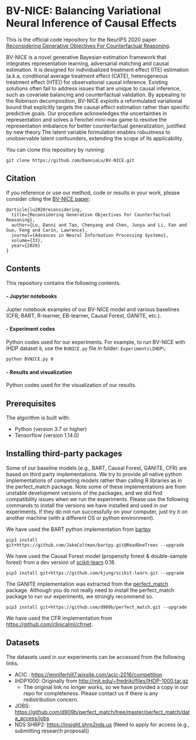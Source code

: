 # BV-NICE: Balancing Variational Neural Inference of Causal Effects

This is the official code repository for the NeurIPS 2020 paper [Reconsidering Generative Objectives For Counterfactual Reasoning](https://proceedings.neurips.cc/paper/2020/file/f5cfbc876972bd0d031c8abc37344c28-Paper.pdf).

BV-NICE is a novel generative Bayesian estimation framework that integrates representation learning, adversarial matching and causal estimation. It is designed for individualized treatment effect (ITE) estimation (a.k.a, conditional average treatment effect (CATE), heterogeneous treatment effect (HTE)) for observational causal inference. Existing solutions often fail to address issues that are unique to causal inference, such as covariate balancing and counterfactual validation. By appealing to the Robinson decomposition, BV-NICE exploits a reformulated variational bound that explicitly targets the causal effect estimation rather than specific predictive goals. Our procedure acknowledges the uncertainties in representation and solves a Fenchel mini-max game to resolve the representation imbalance for better counterfactual generalization, justified by new theory.The latent variable formulation enables robustness to unobservable latent confounders, extending the scope of its applicability.

You can clone this repository by running: 

```
git clone https://github.com/DannieLu/BV-NICE.git
```


## Citation

If you reference or use our method, code or results in your work, please consider citing the [BV-NICE paper](https://proceedings.neurips.cc/paper/2020/file/f5cfbc876972bd0d031c8abc37344c28-Paper.pdf):

```
@article{lu2020reconsidering,
  title={Reconsidering Generative Objectives For Counterfactual Reasoning},
  author={Lu, Danni and Tao, Chenyang and Chen, Junya and Li, Fan and Guo, Feng and Carin, Lawrence},
  journal={Advances in Neural Information Processing Systems},
  volume={33},
  year={2020}
}
```

## Contents

This repository contains the following contents. 

#### - Jupyter notebooks
Jupter notebook examples of our BV-NICE model and various baselines (CFR, BART, R-learner, EB-learner, Causal Forest, GANITE, etc.). 

#### - Experiment codes
Python codes used for our experiments. For example, to run BV-NICE with IHDP dataset ```0```, use the ```BVNICE.py``` file in folder: ```Experiments\IHDP\```:
```
python BVNICE.py 0
```


#### - Results and visualization
Python codes used for the visualization of our results. 

## Prerequisites

The algorithm is built with:

* Python (version 3.7 or higher)
* Tensorflow (version 1.14.0)


## Installing third-party packages
Some of our baseline models (e.g., BART, Causal Forest, GANITE, CFR) are based on third party implementations. We try to provide all native python implementations of competing models rather than calling R libraries as in the perfect_match package. Note some of these implementations are from unstable development versions of the packages, and we did find compatibility issues when we run the experiments. Please use the following commands to install the versions we have installed and used in our experiments. If they do not run successfully on your computer, just try it on another machine (with a different OS or python environment). 

We have used the BART python implementation from [bartpy](https://github.com/JakeColtman/bartpy)
```
pip3 install git+https://github.com/JakeColtman/bartpy.git@ReadOneTrees --upgrade
```

We have used the Causal Forest model (propensity forest & double-sample forest) from a dev version of [scikit-learn](https://github.com/kjung/scikit-learn) 0.18.
```
pip3 install git+https://github.com/kjung/scikit-learn.git --upgrade
```

The GANITE implementation was extracted from the [perfect_match](https://github.com/d909b/perfect_match) package. Although you do not really need to install the perfect_match package to run our experiments, we strongly recommend so. 
```
pip3 install git+https://github.com/d909b/perfect_match.git --upgrade
```

We have used the CFR implementation from https://github.com/clinicalml/cfrnet.

## Datasets
The datasets used in our experiments can be accessed from the following links. 
* ACIC : https://jenniferhill7.wixsite.com/acic-2016/competition 
* IHDP1000: Originally from http://mit.edu/~fredrikj/files/IHDP-1000.tar.gz 
  * The original link no longer works, so we have provided a copy in our repo for completeness. Please contact us if there is any redistribution concern. 
* JOBS: https://github.com/d909b/perfect_match/tree/master/perfect_match/data_access/jobs 
* NDS SHRP2: https://insight.shrp2nds.us (Need to apply for access (e.g., submitting research proposal))
